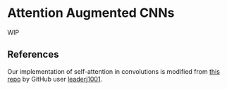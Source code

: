 # Attention Augmented CNNs
WIP
## References
Our implementation of self-attention in convolutions is modified from [this repo](https://github.com/leaderj1001/Stand-Alone-Self-Attention) by GitHub user [leaderj1001](https://github.com/leaderj1001).
